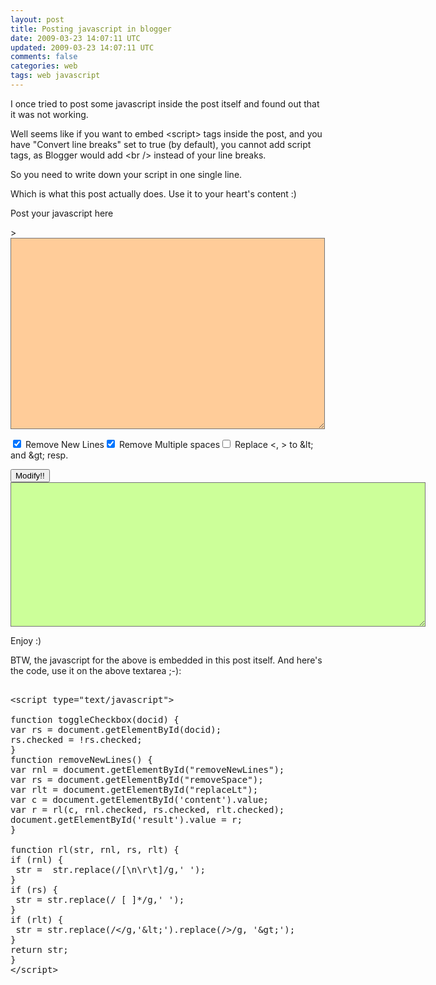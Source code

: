 ```yaml
---           
layout: post
title: Posting javascript in blogger
date: 2009-03-23 14:07:11 UTC
updated: 2009-03-23 14:07:11 UTC
comments: false
categories: web
tags: web javascript
---
```

 
I once tried to post some javascript inside the post itself and found out that it was not working.

Well seems like if you want to embed &lt;script&gt; tags inside the post, and you have "Convert line breaks" set to 
true (by default), you cannot add script tags, as Blogger would add &lt;br /&gt; instead of your line breaks.

So you need to write down your script in one single line.



Which is what this post actually does. Use it to your heart's content :)

Post your javascript here

<script type="text/javascript"> function toggleCheckbox(docid) { var rs = document.getElementById(docid); rs.checked = 
!rs.checked; } function removeNewLines() { var rnl = document.getElementById("removeNewLines"); var rs = 
document.getElementById("removeSpace"); var rlt = document.getElementById("replaceLt"); var c = 
document.getElementById('content').value; var r = rl(c, rnl.checked, rs.checked, rlt.checked); 
document.getElementById('result').value = r; } function rl(str, rnl, rs, rlt) { if (rnl) { str = 
str.replace(/[\n\r\t]/g,' '); } if (rs) { str = str.replace(/ [ ]*/g,' '); } if (rlt) { str = 
str.replace(/</g,'&lt;').replace(/>/g, '&gt;'); } return str; } </script> >

<div>

<textarea id="content" rows="20" cols="60" style="background-color: #FFCC99"></textarea>

</div>

<div>

<input style="cursor:hand;cursor:pointer;" type="checkbox" id="removeNewLines" checked="checked" /><span 
onclick="toggleCheckbox('removeNewLines');" style="cursor:hand;cursor:pointer;"> Remove New Lines</span><input 
style="cursor:hand;cursor:pointer;" type="checkbox" id="removeSpace" checked="checked" /><span 
onclick="toggleCheckbox('removeSpace');" style="cursor:hand;cursor:pointer;"> Remove Multiple spaces</span><input 
style="cursor:hand;cursor:pointer;" type="checkbox" id="replaceLt" /><span onclick="toggleCheckbox('replaceLt');" 
style="cursor:hand;cursor:pointer;"> Replace &lt;, &gt; to &amp;lt; and &amp;gt; resp.</span>



<input type="button" onclick="removeNewLines();" value="Modify!!" />

</div>

<div>

<textarea id="result" rows="15" cols="80" style="background-color: #CCFF99"></textarea>

</div>

Enjoy :)



BTW, the javascript for the above is embedded in this post itself. And here's the code, use it on the above textarea 
;-):

<pre name="code" class="javascript:collapse">

&lt;script type="text/javascript"&gt;

function toggleCheckbox(docid) {
var rs = document.getElementById(docid);
rs.checked = !rs.checked;
}
function removeNewLines() {
var rnl = document.getElementById("removeNewLines");
var rs = document.getElementById("removeSpace");
var rlt = document.getElementById("replaceLt");
var c = document.getElementById('content').value;
var r = rl(c, rnl.checked, rs.checked, rlt.checked);
document.getElementById('result').value = r; 
}

function rl(str, rnl, rs, rlt) {
if (rnl) {
 str =  str.replace(/[\n\r\t]/g,' ');
}
if (rs) {
 str = str.replace(/ [ ]*/g,' ');
}
if (rlt) {
 str = str.replace(/&lt;/g,'&amp;lt;').replace(/&gt;/g, '&amp;gt;');
}
return str;
}
&lt;/script&gt;


</pre><img src="http://feeds.feedburner.com/~r/abhisanoujam-blogspot/~4/dELT1fnYSKs" height="1" width="1"/>
